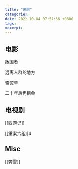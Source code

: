 ```yaml
---
title: "朱琳"
categories: 
date: 2022-10-04 07:55:36 +0800
tags: 
excerpt: 
---
```





## 电影

叛国者

远离人群的地方

骆驼草

二十年后再相会


## 电视剧

[[西游记]]

[[重案六组]]4



## Misc


[[龚雪]]


